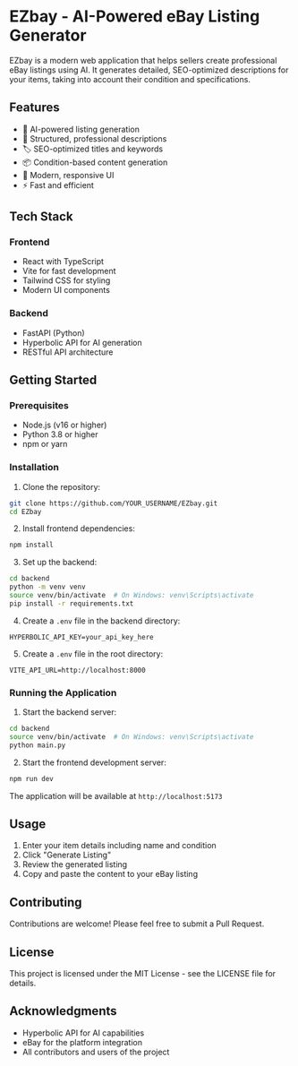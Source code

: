 # EZbay - AI-Powered eBay Listing Generator

EZbay is a modern web application that helps sellers create professional eBay listings using AI. It generates detailed, SEO-optimized descriptions for your items, taking into account their condition and specifications.

## Features

- 🤖 AI-powered listing generation
- 📝 Structured, professional descriptions
- 🏷️ SEO-optimized titles and keywords
- 📦 Condition-based content generation
- 🎨 Modern, responsive UI
- ⚡ Fast and efficient

## Tech Stack

### Frontend
- React with TypeScript
- Vite for fast development
- Tailwind CSS for styling
- Modern UI components

### Backend
- FastAPI (Python)
- Hyperbolic API for AI generation
- RESTful API architecture

## Getting Started

### Prerequisites
- Node.js (v16 or higher)
- Python 3.8 or higher
- npm or yarn

### Installation

1. Clone the repository:
```bash
git clone https://github.com/YOUR_USERNAME/EZbay.git
cd EZbay
```

2. Install frontend dependencies:
```bash
npm install
```

3. Set up the backend:
```bash
cd backend
python -m venv venv
source venv/bin/activate  # On Windows: venv\Scripts\activate
pip install -r requirements.txt
```

4. Create a `.env` file in the backend directory:
```
HYPERBOLIC_API_KEY=your_api_key_here
```

5. Create a `.env` file in the root directory:
```
VITE_API_URL=http://localhost:8000
```

### Running the Application

1. Start the backend server:
```bash
cd backend
source venv/bin/activate  # On Windows: venv\Scripts\activate
python main.py
```

2. Start the frontend development server:
```bash
npm run dev
```

The application will be available at `http://localhost:5173`

## Usage

1. Enter your item details including name and condition
2. Click "Generate Listing"
3. Review the generated listing
4. Copy and paste the content to your eBay listing

## Contributing

Contributions are welcome! Please feel free to submit a Pull Request.

## License

This project is licensed under the MIT License - see the LICENSE file for details.

## Acknowledgments

- Hyperbolic API for AI capabilities
- eBay for the platform integration
- All contributors and users of the project 